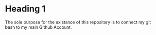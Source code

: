 # Heading 1
The sole purpose for the existance of this repository is to connect my git bash to my main Github Account.
